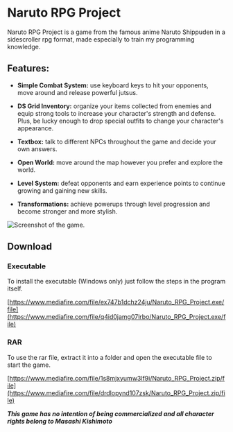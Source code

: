 # Naruto RPG Project
Naruto RPG Project is a game from the famous anime Naruto Shippuden in a sidescroller rpg format, made especially to train my programming knowledge.

## **Features:**

- **Simple Combat System:** use keyboard keys to hit your opponents, move around and release powerful jutsus.

- **DS Grid Inventory:** organize your items collected from enemies and equip strong tools to increase your character's strength and defense. Plus, be lucky enough to drop special outfits to change your character's appearance.

- **Textbox:** talk to different NPCs throughout the game and decide your own answers.

- **Open World:** move around the map however you prefer and explore the world.

- **Level System:** defeat opponents and earn experience points to continue growing and gaining new skills.

- **Transformations:** achieve powerups through level progression and become stronger and more stylish.

![Screenshot of the game.](https://imgur.com/qB6blVJ)

## **Download**
### **Executable**
To install the executable (Windows only) just follow the steps in the program itself.

[https://www.mediafire.com/file/ex747b1dchz24ju/Naruto_RPG_Project.exe/file](https://www.mediafire.com/file/q4id0jamg07lrbo/Naruto_RPG_Project.exe/file)

### **RAR**
To use the rar file, extract it into a folder and open the executable file to start the game.

[https://www.mediafire.com/file/1s8mjxyumw3lf9i/Naruto_RPG_Project.zip/file](https://www.mediafire.com/file/drdlopynd107zsk/Naruto_RPG_Project.zip/file)

***This game has no intention of being commercialized and all character rights belong to Masashi Kishimoto***
